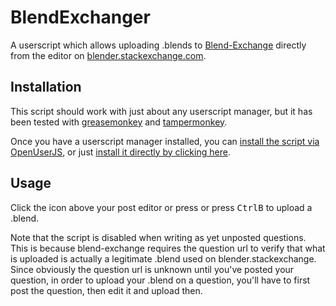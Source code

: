# BlendExchanger
A userscript which allows uploading .blends to [Blend-Exchange](https://blend-exchange.giantcowfilms.com) directly from the editor on [blender.stackexchange.com](https://blender.stackexchange.com).

## Installation

This script should work with just about any userscript manager, but it has been tested with [greasemonkey](https://addons.mozilla.org/en-US/firefox/addon/greasemonkey/) and [tampermonkey](https://www.tampermonkey.net/).

Once you have a userscript manager installed, you can [install the script via OpenUserJS](https://openuserjs.org/scripts/gandalf3/BlendExchanger), or just [install it directly by clicking here](https://github.com/gandalf3/BlendExchanger/raw/master/blendexchanger.user.js).

## Usage

Click the icon above your post editor or press or press <kbd>Ctrl</kbd><kbd>B</kbd> to upload a .blend.

Note that the script is disabled when writing as yet unposted questions. This is because blend-exchange requires the question url to verify that what is uploaded is actually a legitimate .blend used on blender.stackexchange. Since obviously the question url is unknown until you've posted your question, in order to upload your .blend on a question, you'll have to first post the question, then edit it and upload then.
